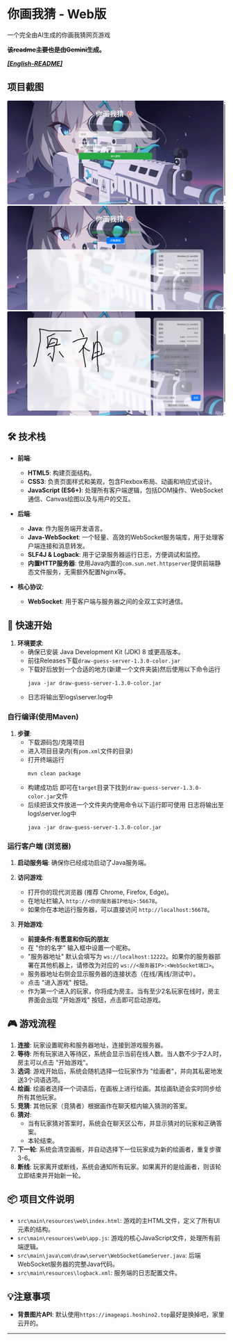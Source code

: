 # 你画我猜 - Web版

一个完全由AI生成的你画我猜网页游戏

**~~该readme主要也是由Gemini生成~~。**

***[[English-README]](https://github.com/llll415/You-Draw-I-Guess/blob/main/README-EN.MD)***
## 项目截图

![](img/image.png)
![](img/image-1.png)
![](img/image-2.png)

## 🛠️ 技术栈

*   **前端**:
    *   **HTML5**: 构建页面结构。
    *   **CSS3**: 负责页面样式和美观，包含Flexbox布局、动画和响应式设计。
    *   **JavaScript (ES6+)**: 处理所有客户端逻辑，包括DOM操作、WebSocket通信、Canvas绘图以及与用户的交互。

*   **后端**:
    *   **Java**: 作为服务端开发语言。
    *   **Java-WebSocket**: 一个轻量、高效的WebSocket服务端库，用于处理客户端连接和消息转发。
    *   **SLF4J & Logback**: 用于记录服务器运行日志，方便调试和监控。
    *   **内置HTTP服务器**: 使用Java内置的`com.sun.net.httpserver`提供前端静态文件服务，无需额外配置Nginx等。

*   **核心协议**:
    *   **WebSocket**: 用于客户端与服务器之间的全双工实时通信。

## 🚀 快速开始

1.  **环境要求**:
    *   确保已安装 Java Development Kit (JDK) 8 或更高版本。
    *   前往Releases下载`draw-guess-server-1.3.0-color.jar`
    *   下载好后放到一个合适的地方(新建一个文件夹装)然后使用以下命令运行
        ```
        java -jar draw-guess-server-1.3.0-color.jar
        ```
    *   日志将输出至logs\server.log中
### 自行编译(使用Maven)
1.  **步骤**:
    *   下载源码包/克隆项目
    *   进入项目目录内(有`pom.xml`文件的目录)
    *   打开终端运行
        ```
        mvn clean package
        ```
    *   构建成功后 即可在`target`目录下找到`draw-guess-server-1.3.0-color.jar`文件
    *   后续把该文件放进一个文件夹内使用命令以下运行即可使用 日志将输出至logs\server.log中
        ```
        java -jar draw-guess-server-1.3.0-color.jar
        ```

### 运行客户端 (浏览器)

1.  **启动服务端**: 确保你已经成功启动了Java服务端。

2.  **访问游戏**:
    *   打开你的现代浏览器 (推荐 Chrome, Firefox, Edge)。
    *   在地址栏输入 `http://<你的服务器IP地址>:56678`。
    *   如果你在本地运行服务器，可以直接访问 `http://localhost:56678`。

3.  **开始游戏**:
    *   **前提条件:有愿意和你玩的朋友**
    *   在 "你的名字" 输入框中设置一个昵称。
    *   "服务器地址" 默认会填写为 `ws://localhost:12222`。如果你的服务器部署在其他机器上，请修改为对应的 `ws://<服务器IP>:<WebSocket端口>`。
    *   服务器地址右侧会显示服务器的连接状态（在线/离线/测试中）。
    *   点击 "进入游戏" 按钮。
    *   作为第一个进入的玩家，你将成为房主。当有至少2名玩家在线时，房主界面会出现 "开始游戏" 按钮，点击即可启动游戏。

## 🎮 游戏流程

1.  **连接**: 玩家设置昵称和服务器地址，连接到游戏服务器。
2.  **等待**: 所有玩家进入等待区，系统会显示当前在线人数。当人数不少于2人时，房主可以点击 "开始游戏"。
3.  **选词**: 游戏开始后，系统会随机选择一位玩家作为 "绘画者"，并向其私密地发送3个词语选项。
4.  **绘画**: 绘画者选择一个词语后，在画板上进行绘画。其绘画轨迹会实时同步给所有其他玩家。
5.  **竞猜**: 其他玩家（竞猜者）根据画作在聊天框内输入猜测的答案。
6.  **猜对**:
    *   当有玩家猜对答案时，系统会在聊天区公布，并显示猜对的玩家和正确答案。
    *   本轮结束。
7.  **下一轮**: 系统会清空画板，并自动选择下一位玩家成为新的绘画者，重复步骤3-6。
8.  **断线**: 玩家离开或断线，系统会通知所有玩家。如果离开的是绘画者，则该轮立即结束并开始新一轮。

## 📦 项目文件说明

*   `src\main\resources\web\index.html`: 游戏的主HTML文件，定义了所有UI元素的结构。
*   `src\main\resources\web\app.js`: 游戏的核心JavaScript文件，处理所有前端逻辑。
*   `src\main\java\com\draw\server\WebSocketGameServer.java`: 后端WebSocket服务器的完整Java代码。
*   `src\main\resources\logback.xml`: 服务端的日志配置文件。

## 💡注意事项

*   **背景图片API**: 默认使用`https://imageapi.hoshino2.top`最好是换掉吧，家里云开的。

---
